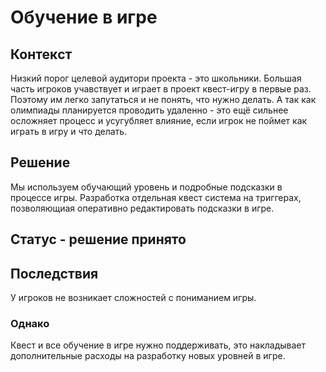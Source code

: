 # Обучение в игре
## Контекcт
Низкий порог целевой аудитори проекта - это школьники. Большая часть игроков учавствует и играет в проект квест-игру в первые раз. Поэтому им легко запутаться и не понять, что нужно делать. А так как олимпиады планируется проводить удаленно - это ещё сильнее осложняет процесс и усугубляет влияние, если игрок не поймет как играть в игру и что делать.

## Решение
Мы используем обучающий уровень и подробные подсказки в процессе игры. Разработка отдельная квест система на триггерах, позволяющиая оперативно редактировать подсказки в игре.

## Статус - решение принято

## Последствия
У игроков не возникает сложностей с пониманием игры.

### Однако
Квест и все обучение в игре нужно поддерживать, это накладывает дополнительные расходы на разработку новых уровней в игре.